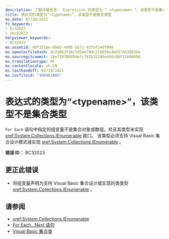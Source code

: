 ```yaml
---
description: 了解详细信息： Expression 的类型为 " <typename> "，该类型不是集合类型
title: 表达式的类型为“<typename>”，该类型不是集合类型
ms.date: 07/20/2015
f1_keywords:
- bc32023
- vbc32023
helpviewer_keywords:
- BC32023
ms.assetid: d0f151be-6b65-498b-b571-03faf24df0d8
ms.openlocfilehash: 4c2a063f16c5054e79dc21b656c4bd574639830a
ms.sourcegitcommit: 10e719780594efc781b15295e499c66f316068b8
ms.translationtype: MT
ms.contentlocale: zh-CN
ms.lasthandoff: 02/14/2021
ms.locfileid: "100481085"
---
```

# <a name="expression-is-of-type-typename-which-is-not-a-collection-type"></a>表达式的类型为“\<typename>”，该类型不是集合类型

`For Each` 语句中指定的组变量不是集合对象或数组，并且其类型未实现 <xref:System.Collections.IEnumerable> 接口。 该类型必须支持 Visual Basic 集合设计模式或实现 <xref:System.Collections.IEnumerable> 。  
  
 **错误 ID：** BC32023  
  
## <a name="to-correct-this-error"></a>更正此错误  
  
- 将组变量声明为支持 Visual Basic 集合设计或实现的类类型 <xref:System.Collections.IEnumerable> 。  
  
## <a name="see-also"></a>请参阅

- <xref:System.Collections.IEnumerable>
- [For Each...Next 语句](../language-reference/statements/for-each-next-statement.md)
- [Visual Basic 集合类](../programming-guide/concepts/collections.md#visual-basic-collection-class)
